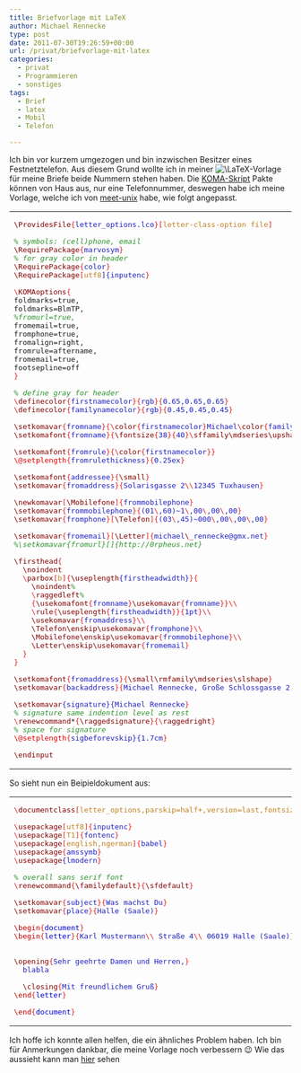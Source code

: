```yaml
---
title: Briefvorlage mit LaTeX
author: Michael Rennecke
type: post
date: 2011-07-30T19:26:59+00:00
url: /privat/briefvorlage-mit-latex
categories:
  - privat
  - Programmieren
  - sonstiges
tags:
  - Brief
  - latex
  - Mobil
  - Telefon

---
```

Ich bin vor kurzem umgezogen und bin inzwischen Besitzer eines Festnetztelefon. Aus diesem Grund wollte ich in meiner <img src='http://s0.wp.com/latex.php?latex=%5CLaTeX&#038;bg=ffffff&#038;fg=000000&#038;s=0' alt='\LaTeX' title='\LaTeX' class='latex' />-Vorlage für meine Briefe beide Nummern stehen haben. Die [KOMA-Skript][1] Pakte können von Haus aus, nur eine Telefonnummer, deswegen habe ich meine Vorlage, welche ich von [meet-unix][2] habe, wie folgt angepasst. 

<div class="wp_syntax">
  <table>
    <tr>
      <td class="code">
        <pre class="latex" style="font-family:monospace;"><span style="color: #800000; font-weight: normal;">\ProvidesFile</span><span style="color: #E02020; ">{</span><span style="color: #2020C0; font-weight: normal;">letter_options.lco</span><span style="color: #E02020; ">}[</span><span style="color: #C08020; font-weight: normal;">letter-class-option file</span><span style="color: #E02020; ">]</span>
&nbsp;
<span style="color: #2C922C; font-style: italic;">% symbols: (cell)phone, email</span>
<span style="color: #800000; font-weight: normal;">\RequirePackage</span><span style="color: #E02020; ">{</span><span style="color: #2020C0; font-weight: normal;">marvosym</span><span style="color: #E02020; ">}</span> 
<span style="color: #2C922C; font-style: italic;">% for gray color in header</span>
<span style="color: #800000; font-weight: normal;">\RequirePackage</span><span style="color: #E02020; ">{</span><span style="color: #2020C0; font-weight: normal;">color<span style="color: #E02020; ">}</span>
<span style="color: #800000; font-weight: normal;">\RequirePackage</span><span style="color: #E02020; ">[</span><span style="color: #C08020; font-weight: normal;">utf8</span>]{inputenc</span><span style="color: #E02020; ">}</span>
&nbsp;
<span style="color: #E02020; ">\</span><span style="color: #800000;">KOMAoptions</span><span style="color: #E02020; ">{</span>
foldmarks=true,
foldmarks=BlmTP,
<span style="color: #2C922C; font-style: italic;">%fromurl=true,</span>
fromemail=true,
fromphone=true,
fromalign=right,
fromrule=aftername,
fromemail=true,
footsepline=off
<span style="color: #E02020; ">}</span>
&nbsp;
<span style="color: #2C922C; font-style: italic;">% define gray for header</span>
<span style="color: #E02020; ">\</span><span style="color: #800000;">definecolor</span><span style="color: #E02020; ">{</span><span style="color: #2020C0; font-weight: normal;">firstnamecolor<span style="color: #E02020; ">}{</span>rgb<span style="color: #E02020; ">}{</span>0.65,0.65,0.65<span style="color: #E02020; ">}</span>
<span style="color: #E02020; ">\</span><span style="color: #800000;">definecolor</span><span style="color: #E02020; ">{</span>familynamecolor<span style="color: #E02020; ">}{</span>rgb<span style="color: #E02020; ">}{</span>0.45,0.45,0.45<span style="color: #E02020; ">}</span>
&nbsp;
<span style="color: #800000; font-weight: normal;">\setkomavar</span><span style="color: #E02020; ">{</span>fromname<span style="color: #E02020; ">}{\</span><span style="color: #800000;">color</span><span style="color: #E02020; ">{</span>firstnamecolor<span style="color: #E02020; ">}</span>Michael<span style="color: #E02020; ">\</span><span style="color: #800000;">color</span><span style="color: #E02020; ">{</span>familynamecolor<span style="color: #E02020; ">}</span>Rennecke<span style="color: #E02020; ">}</span>
<span style="color: #800000; font-weight: normal;">\setkomafont</span><span style="color: #E02020; ">{</span>fromname<span style="color: #E02020; ">}{</span><span style="color: #800000; font-weight: normal;">\fontsize</span><span style="color: #E02020; ">{</span>38<span style="color: #E02020; ">}{</span>40<span style="color: #E02020; ">}\</span><span style="color: #800000;">sffamily</span><span style="color: #800000; font-weight: normal;">\mdseries</span><span style="color: #800000; font-weight: normal;">\upshape</span><span style="color: #E02020; ">}</span>
&nbsp;
<span style="color: #800000; font-weight: normal;">\setkomafont</span><span style="color: #E02020; ">{</span>fromrule<span style="color: #E02020; ">}{\</span><span style="color: #800000;">color</span><span style="color: #E02020; ">{</span>firstnamecolor<span style="color: #E02020; ">}}</span>
<span style="color: #E00000; font-weight: normal;">\@setplength</span><span style="color: #E02020; ">{</span>fromrulethickness<span style="color: #E02020; ">}{</span>0.25ex<span style="color: #E02020; ">}</span>
&nbsp;
<span style="color: #800000; font-weight: normal;">\setkomafont</span><span style="color: #E02020; ">{</span>addressee<span style="color: #E02020; ">}{</span><span style="color: #800000; font-weight: normal;">\small</span><span style="color: #E02020; ">}</span>
<span style="color: #800000; font-weight: normal;">\setkomavar</span><span style="color: #E02020; ">{</span>fromaddress<span style="color: #E02020; ">}{</span>Solarisgasse 2<span style="color: #E02020; ">\\</span>12345 Tuxhausen<span style="color: #E02020; ">}</span>
&nbsp;
<span style="color: #800000; font-weight: normal;">\newkomavar</span><span style="color: #E02020; ">[</span><span style="color: #C08020; font-weight: normal;"><span style="color: #800000; font-weight: normal;">\Mobilefone</span></span><span style="color: #E02020; ">]{</span>frommobilephone<span style="color: #E02020; ">}</span> 
<span style="color: #800000; font-weight: normal;">\setkomavar</span><span style="color: #E02020; ">{</span>frommobilephone<span style="color: #E02020; ">}{</span>(01<span style="color: #E02020; ">\</span>,60)~1<span style="color: #E02020; ">\</span>,00<span style="color: #E02020; ">\</span>,00<span style="color: #E02020; ">\</span>,00<span style="color: #E02020; ">}</span>
<span style="color: #800000; font-weight: normal;">\setkomavar</span><span style="color: #E02020; ">{</span>fromphone<span style="color: #E02020; ">}[</span><span style="color: #C08020; font-weight: normal;"><span style="color: #800000; font-weight: normal;">\Telefon</span></span><span style="color: #E02020; ">]{</span>(03<span style="color: #E02020; ">\</span>,45)~000<span style="color: #E02020; ">\</span>,00<span style="color: #E02020; ">\</span>,00<span style="color: #E02020; ">\</span>,00<span style="color: #E02020; ">}</span>
&nbsp;
<span style="color: #800000; font-weight: normal;">\setkomavar</span><span style="color: #E02020; ">{</span>fromemail<span style="color: #E02020; ">}[</span><span style="color: #C08020; font-weight: normal;"><span style="color: #800000; font-weight: normal;">\Letter</span></span><span style="color: #E02020; ">]{</span>michael<span style="color: #800000; font-weight: normal;">\_</span>rennecke@gmx.net</span><span style="color: #E02020; ">}</span>
<span style="color: #2C922C; font-style: italic;">%\setkomavar{fromurl}[]{http://0rpheus.net}</span>
&nbsp;
<span style="color: #800000; font-weight: normal;">\firsthead</span><span style="color: #E02020; ">{</span><span style="color: #2020C0; font-weight: normal;">
  <span style="color: #800000; font-weight: normal;">\noindent</span>
  <span style="color: #E02020; ">\</span><span style="color: #800000;">parbox</span><span style="color: #E02020; ">[</span><span style="color: #C08020; font-weight: normal;">b</span><span style="color: #E02020; ">]{</span><span style="color: #800000; font-weight: normal;">\useplength</span>{firstheadwidth}</span><span style="color: #E02020; ">}{</span>
    <span style="color: #800000; font-weight: normal;">\noindent</span><span style="color: #2C922C; font-style: italic;">%</span>
    <span style="color: #E02020; ">\</span><span style="color: #800000;">raggedleft</span><span style="color: #2C922C; font-style: italic;">%</span>
    <span style="color: #E02020; ">{</span><span style="color: #2020C0; font-weight: normal;"><span style="color: #800000; font-weight: normal;">\usekomafont</span><span style="color: #E02020; ">{</span>fromname<span style="color: #E02020; ">}</span><span style="color: #800000; font-weight: normal;">\usekomavar</span><span style="color: #E02020; ">{</span>fromname<span style="color: #E02020; ">}}\\</span>
    <span style="color: #E02020; ">\</span><span style="color: #800000;">rule</span><span style="color: #E02020; ">{</span><span style="color: #800000; font-weight: normal;">\useplength</span><span style="color: #E02020; ">{</span>firstheadwidth<span style="color: #E02020; ">}}{</span>1pt<span style="color: #E02020; ">}\\</span>
    <span style="color: #800000; font-weight: normal;">\usekomavar</span><span style="color: #E02020; ">{</span>fromaddress<span style="color: #E02020; ">}\\</span>
    <span style="color: #800000; font-weight: normal;">\Telefon</span><span style="color: #800000; font-weight: normal;">\enskip</span><span style="color: #800000; font-weight: normal;">\usekomavar</span><span style="color: #E02020; ">{</span>fromphone<span style="color: #E02020; ">}\\</span>
    <span style="color: #800000; font-weight: normal;">\Mobilefone</span><span style="color: #800000; font-weight: normal;">\enskip</span><span style="color: #800000; font-weight: normal;">\usekomavar</span><span style="color: #E02020; ">{</span>frommobilephone<span style="color: #E02020; ">}\\</span>
    <span style="color: #800000; font-weight: normal;">\Letter</span><span style="color: #800000; font-weight: normal;">\enskip</span><span style="color: #800000; font-weight: normal;">\usekomavar</span><span style="color: #E02020; ">{</span>fromemail<span style="color: #E02020; ">}</span>
  <span style="color: #E02020; ">}</span>
<span style="color: #E02020; ">}</span>
&nbsp;
<span style="color: #800000; font-weight: normal;">\setkomafont</span><span style="color: #E02020; ">{</span>fromaddress<span style="color: #E02020; ">}{</span><span style="color: #800000; font-weight: normal;">\small</span><span style="color: #800000; font-weight: normal;">\rmfamily</span><span style="color: #800000; font-weight: normal;">\mdseries</span><span style="color: #800000; font-weight: normal;">\slshape</span><span style="color: #E02020; ">}</span>
<span style="color: #800000; font-weight: normal;">\setkomavar</span><span style="color: #E02020; ">{</span>backaddress<span style="color: #E02020; ">}{</span>Michael Rennecke, Große Schlossgasse 2, 06108 Halle (Saale)<span style="color: #E02020; ">}</span>
&nbsp;
<span style="color: #800000; font-weight: normal;">\setkomavar</span>{signature}{Michael Rennecke</span><span style="color: #E02020; ">}</span>
<span style="color: #2C922C; font-style: italic;">% signature same indention level as rest</span>
<span style="color: #E02020; ">\</span><span style="color: #800000;">renewcommand</span>*<span style="color: #E02020; ">{</span><span style="color: #2020C0; font-weight: normal;"><span style="color: #800000; font-weight: normal;">\raggedsignature</span><span style="color: #E02020; ">}{\</span><span style="color: #800000;">raggedright</span></span><span style="color: #E02020; ">}</span>
<span style="color: #2C922C; font-style: italic;">% space for signature</span>
<span style="color: #E00000; font-weight: normal;">\@setplength</span><span style="color: #E02020; ">{</span><span style="color: #2020C0; font-weight: normal;">sigbeforevskip}{1.7cm</span><span style="color: #E02020; ">}</span>
&nbsp;
<span style="color: #800000; font-weight: normal;">\endinput</span></pre>
      </td>
    </tr>
  </table>
</div>

So sieht nun ein Beipieldokument aus: 

<div class="wp_syntax">
  <table>
    <tr>
      <td class="code">
        <pre class="latex" style="font-family:monospace;"><span style="color: #E02020; ">\</span><span style="color: #800000;">documentclass</span><span style="color: #E02020; ">[</span><span style="color: #C08020; font-weight: normal;">letter_options,parskip=half+,version=last,fontsize=11pt,DIV=11,BCOR=10mm, DIN</span><span style="color: #E02020; ">]{</span><span style="color: #2020C0; font-weight: normal;">scrlttr2<span style="color: #E02020; ">}</span>
&nbsp;
<span style="color: #E02020; ">\</span><span style="color: #800000;">usepackage</span><span style="color: #E02020; ">[</span><span style="color: #C08020; font-weight: normal;">utf8</span><span style="color: #E02020; ">]{</span>inputenc<span style="color: #E02020; ">}</span>
<span style="color: #E02020; ">\</span><span style="color: #800000;">usepackage</span><span style="color: #E02020; ">[</span><span style="color: #C08020; font-weight: normal;">T1</span><span style="color: #E02020; ">]{</span>fontenc<span style="color: #E02020; ">}</span>
<span style="color: #E02020; ">\</span><span style="color: #800000;">usepackage</span><span style="color: #E02020; ">[</span><span style="color: #C08020; font-weight: normal;">english,ngerman</span><span style="color: #E02020; ">]{</span>babel<span style="color: #E02020; ">}</span>
<span style="color: #E02020; ">\</span><span style="color: #800000;">usepackage</span><span style="color: #E02020; ">{</span>amssymb<span style="color: #E02020; ">}</span>
<span style="color: #E02020; ">\</span><span style="color: #800000;">usepackage</span>{lmodern</span><span style="color: #E02020; ">}</span>
&nbsp;
<span style="color: #2C922C; font-style: italic;">% overall sans serif font</span>
<span style="color: #E02020; ">\</span><span style="color: #800000;">renewcommand</span><span style="color: #E02020; ">{</span><span style="color: #2020C0; font-weight: normal;"><span style="color: #800000; font-weight: normal;">\familydefault</span><span style="color: #E02020; ">}{</span><span style="color: #800000; font-weight: normal;">\sfdefault</span><span style="color: #E02020; ">}</span>
&nbsp;
<span style="color: #800000; font-weight: normal;">\setkomavar</span><span style="color: #E02020; ">{</span>subject<span style="color: #E02020; ">}{</span>Was machst Du<span style="color: #E02020; ">}</span>
<span style="color: #800000; font-weight: normal;">\setkomavar</span><span style="color: #E02020; ">{</span>place<span style="color: #E02020; ">}{</span>Halle (Saale)<span style="color: #E02020; ">}</span>
&nbsp;
<span style="color: #C00000; font-weight: normal;">\begin</span><span style="color: #E02020; ">{</span><span style="color: #0000D0; font-weight: normal;">document</span><span style="color: #E02020; ">}</span>
<span style="color: #C00000; font-weight: normal;">\begin</span><span style="color: #E02020; ">{</span><span style="color: #0000D0; font-weight: normal;">letter</span><span style="color: #E02020; ">}{</span>Karl Mustermann<span style="color: #E02020; ">\\</span> Straße 4<span style="color: #E02020; ">\\</span> 06019 Halle (Saale)<span style="color: #E02020; ">}</span>
&nbsp;
&nbsp;
<span style="color: #800000; font-weight: normal;">\opening</span><span style="color: #E02020; ">{</span>Sehr geehrte Damen und Herren,<span style="color: #E02020; ">}</span>
  blabla
&nbsp;
  <span style="color: #800000; font-weight: normal;">\closing</span><span style="color: #E02020; ">{</span>Mit freundlichem Gruß<span style="color: #E02020; ">}</span>
<span style="color: #C00000; font-weight: normal;">\end</span><span style="color: #E02020; ">{</span><span style="color: #0000D0; font-weight: normal;">letter</span><span style="color: #E02020; ">}</span>
&nbsp;
<span style="color: #C00000; font-weight: normal;">\end</span><span style="color: #E02020; ">{</span><span style="color: #0000D0; font-weight: normal;">document</span></span><span style="color: #E02020; ">}</span></pre>
      </td>
    </tr>
  </table>
</div>

Ich hoffe ich konnte allen helfen, die ein ähnliches Problem haben. Ich bin für Anmerkungen dankbar, die meine Vorlage noch verbessern 😉 Wie das aussieht kann man [hier][3] sehen

 [1]: http://developer.berlios.de/projects/koma-script3/
 [2]: http://meet-unix.org/
 [3]: /uploads/test.pdf
